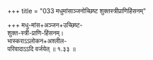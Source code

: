 +++
title = "033 मधुमांसाञ्जनोच्छिष्ट शुक्तस्त्रीप्राणिहिंसनम्"

+++
मधु-मांस+अञ्जन+उच्छिष्ट-  
शुक्त-स्त्री-प्राणि-हिंसनम्।  
भास्कराऽऽलोकन+अश्लील-  
परिवादाऽऽदि वर्जयेत्  ॥ १.३३ ॥